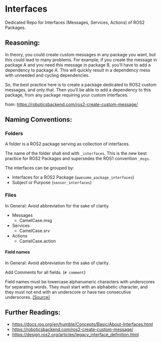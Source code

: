 # Interfaces

Dedicated Repo for Interfaces (Messages, Services, Actions) of ROS2 Packages.

## Reasoning:

In theory, you could create custom messages in any package you want, but this could lead to many problems. 
For example, if you create the message in package A and you need this message in package B, 
you’ll have to add a dependency to package A. 
This will quickly result in a dependency mess with unneeded and cycling dependencies.

So, the best practice here is to create a package dedicated to ROS2 custom messages, and only that. 
Then you’ll be able to add a dependency to this package, from any package requiring your custom interfaces.

from: https://roboticsbackend.com/ros2-create-custom-message/

## Naming Conventions:

### Folders
A folder is a ROS2 package serving as collection of interfaces.

The name of the folder shall end with `_interfaces`.
This is the new best practice for ROS2 Packages and supersedes the ROS1 convention `_msgs`.

The interfaces can be grouped by:
- Interfaces for a ROS2 Package (`awesome_package_interfaces`)
- Subject or Purpose (`sensor_interfaces`)

### Files

In General: Avoid abbreviation for the sake of clarity.

- Messages
  - CamelCase.msg
- Services
  - CamelCase.srv
- Actions
  - CamelCase.action


#### Field names 

In General: Avoid abbreviation for the sake of clarity.

Add Comments for all fields. (`# comment`)


Field names must be lowercase alphanumeric characters with underscores for separating words. They must start with an alphabetic character, and they must not end with an underscore or have two consecutive underscores. [[Source]](https://docs.ros.org/en/humble/Concepts/Basic/About-Interfaces.html#field-names)


## Further Readings:

- https://docs.ros.org/en/humble/Concepts/Basic/About-Interfaces.html
- https://roboticsbackend.com/ros2-create-custom-message/
- https://design.ros2.org/articles/legacy_interface_definition.html
